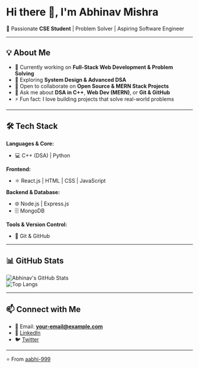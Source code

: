 # Hi there 👋, I'm Abhinav Mishra  

🚀 Passionate **CSE Student** | Problem Solver | Aspiring Software Engineer  

---

## 💡 About Me  
- 🔭 Currently working on **Full-Stack Web Development & Problem Solving**  
- 🌱 Exploring **System Design & Advanced DSA**  
- 👯 Open to collaborate on **Open Source & MERN Stack Projects**  
- 💬 Ask me about **DSA in C++**, **Web Dev (MERN)**, or **Git & GitHub**  
- ⚡ Fun fact: I love building projects that solve real-world problems  

---

## 🛠️ Tech Stack  

**Languages & Core:**  
- 💻 C++ (DSA) | Python  

**Frontend:**  
- ⚛️ React.js | HTML | CSS | JavaScript  

**Backend & Database:**  
- 🌐 Node.js | Express.js  
- 🗄️ MongoDB  

**Tools & Version Control:**  
- 🔧 Git & GitHub  

---

## 📊 GitHub Stats  

![Abhinav's GitHub Stats](https://github-readme-stats.vercel.app/api?username=aabhi-999&show_icons=true&theme=tokyonight)  
![Top Langs](https://github-readme-stats.vercel.app/api/top-langs/?username=aabhi-999&layout=compact&theme=tokyonight)  

---

## 📫 Connect with Me  
- 📧 Email: **your-email@example.com**  
- 💼 [LinkedIn](https://www.linkedin.com/)  
- 🐦 [Twitter](https://twitter.com/)  

---
⭐️ From [aabhi-999](https://github.com/aabhi-999)

